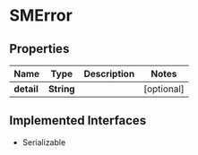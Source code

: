 

# SMError


## Properties

Name | Type | Description | Notes
------------ | ------------- | ------------- | -------------
**detail** | **String** |  |  [optional]


## Implemented Interfaces

* Serializable


